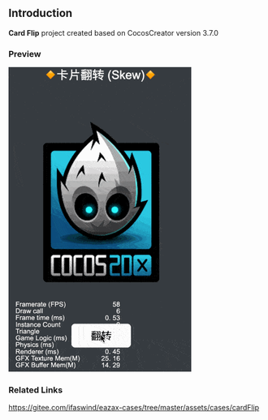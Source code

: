 ## Introduction
**Card Flip** project created based on CocosCreator version 3.7.0

### Preview
![image](../../../gif/202206/2022062901.gif)

### Related Links
https://gitee.com/ifaswind/eazax-cases/tree/master/assets/cases/cardFlip